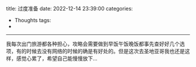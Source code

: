 title: 过度准备
date: 2022-12-14 23:39:00
categories:
- Thoughts
tags:
-
---

我每次出门旅游都各种担心，攻略会需要做到早饭午饭晚饭都事先查好好几个选项，有的时候去没有网络的时候的确是有好处的。但是这次去圣地亚哥我也还是这样，感觉心累了，希望自己能慢慢放下…